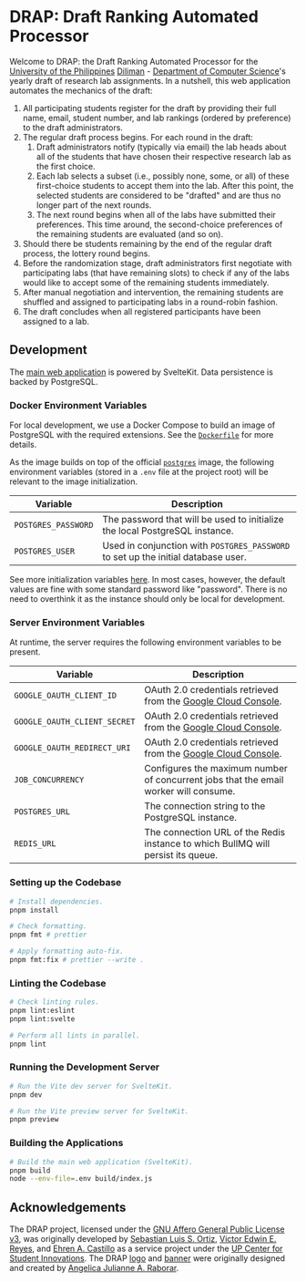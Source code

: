 # DRAP: Draft Ranking Automated Processor

Welcome to DRAP: the Draft Ranking Automated Processor for the [University of the Philippines] [Diliman] - [Department of Computer Science]'s yearly draft of research lab assignments. In a nutshell, this web application automates the mechanics of the draft:

[University of the Philippines]: https://up.edu.ph/
[Diliman]: https://upd.edu.ph/
[Department of Computer Science]: https://dcs.upd.edu.ph/

1. All participating students register for the draft by providing their full name, email, student number, and lab rankings (ordered by preference) to the draft administrators.
1. The regular draft process begins. For each round in the draft:
   1. Draft administrators notify (typically via email) the lab heads about all of the students that have chosen their respective research lab as the first choice.
   1. Each lab selects a subset (i.e., possibly none, some, or all) of these first-choice students to accept them into the lab. After this point, the selected students are considered to be "drafted" and are thus no longer part of the next rounds.
   1. The next round begins when all of the labs have submitted their preferences. This time around, the second-choice preferences of the remaining students are evaluated (and so on).
1. Should there be students remaining by the end of the regular draft process, the lottery round begins.
1. Before the randomization stage, draft administrators first negotiate with participating labs (that have remaining slots) to check if any of the labs would like to accept some of the remaining students immediately.
1. After manual negotiation and intervention, the remaining students are shuffled and assigned to participating labs in a round-robin fashion.
1. The draft concludes when all registered participants have been assigned to a lab.

## Development

The [main web application](./src) is powered by SvelteKit. Data persistence is backed by PostgreSQL.

### Docker Environment Variables

For local development, we use a Docker Compose to build an image of PostgreSQL with the required extensions. See the [`Dockerfile`](./docker/postgres/Dockerfile) for more details.

As the image builds on top of the official [`postgres`][docker-postgres] image, the following environment variables (stored in a `.env` file at the project root) will be relevant to the image initialization.

[docker-postgres]: https://hub.docker.com/_/postgres

| **Variable**        | **Description**                                                                   |
| ------------------- | --------------------------------------------------------------------------------- |
| `POSTGRES_PASSWORD` | The password that will be used to initialize the local PostgreSQL instance.       |
| `POSTGRES_USER`     | Used in conjunction with `POSTGRES_PASSWORD` to set up the initial database user. |

See more initialization variables [here][docker-postgres]. In most cases, however, the default values are fine with some standard password like "password". There is no need to overthink it as the instance should only be local for development.

### Server Environment Variables

At runtime, the server requires the following environment variables to be present.

| **Variable**                 | **Description**                                                                      |
| ---------------------------- | ------------------------------------------------------------------------------------ |
| `GOOGLE_OAUTH_CLIENT_ID`     | OAuth 2.0 credentials retrieved from the [Google Cloud Console].                     |
| `GOOGLE_OAUTH_CLIENT_SECRET` | OAuth 2.0 credentials retrieved from the [Google Cloud Console].                     |
| `GOOGLE_OAUTH_REDIRECT_URI`  | OAuth 2.0 credentials retrieved from the [Google Cloud Console].                     |
| `JOB_CONCURRENCY`            | Configures the maximum number of concurrent jobs that the email worker will consume. |
| `POSTGRES_URL`               | The connection string to the PostgreSQL instance.                                    |
| `REDIS_URL`                  | The connection URL of the Redis instance to which BullMQ will persist its queue.     |

[Google Cloud Console]: https://console.cloud.google.com/

### Setting up the Codebase

```bash
# Install dependencies.
pnpm install

# Check formatting.
pnpm fmt # prettier

# Apply formatting auto-fix.
pnpm fmt:fix # prettier --write .
```

### Linting the Codebase

```bash
# Check linting rules.
pnpm lint:eslint
pnpm lint:svelte

# Perform all lints in parallel.
pnpm lint
```

### Running the Development Server

```bash
# Run the Vite dev server for SvelteKit.
pnpm dev

# Run the Vite preview server for SvelteKit.
pnpm preview
```

### Building the Applications

```bash
# Build the main web application (SvelteKit).
pnpm build
node --env-file=.env build/index.js
```

## Acknowledgements

The DRAP project, licensed under the [GNU Affero General Public License v3], was originally developed by [Sebastian Luis S. Ortiz][BastiDood], [Victor Edwin E. Reyes][VeeIsForVanana], and [Ehren A. Castillo][ehrelevant] as a service project under the [UP Center for Student Innovations]. The DRAP [logo](./static/favicon.ico) and [banner](./src/lib/banner.png) were originally designed and created by [Angelica Julianne A. Raborar][Anjellyrika].

[BastiDood]: https://github.com/BastiDood
[VeeIsForVanana]: https://github.com/VeeIsForVictor
[ehrelevant]: https://github.com/ehrelevant
[Anjellyrika]: https://github.com/Anjellyrika
[UP Center for Student Innovations]: https://up-csi.org/
[GNU Affero General Public License v3]: ./LICENSE
